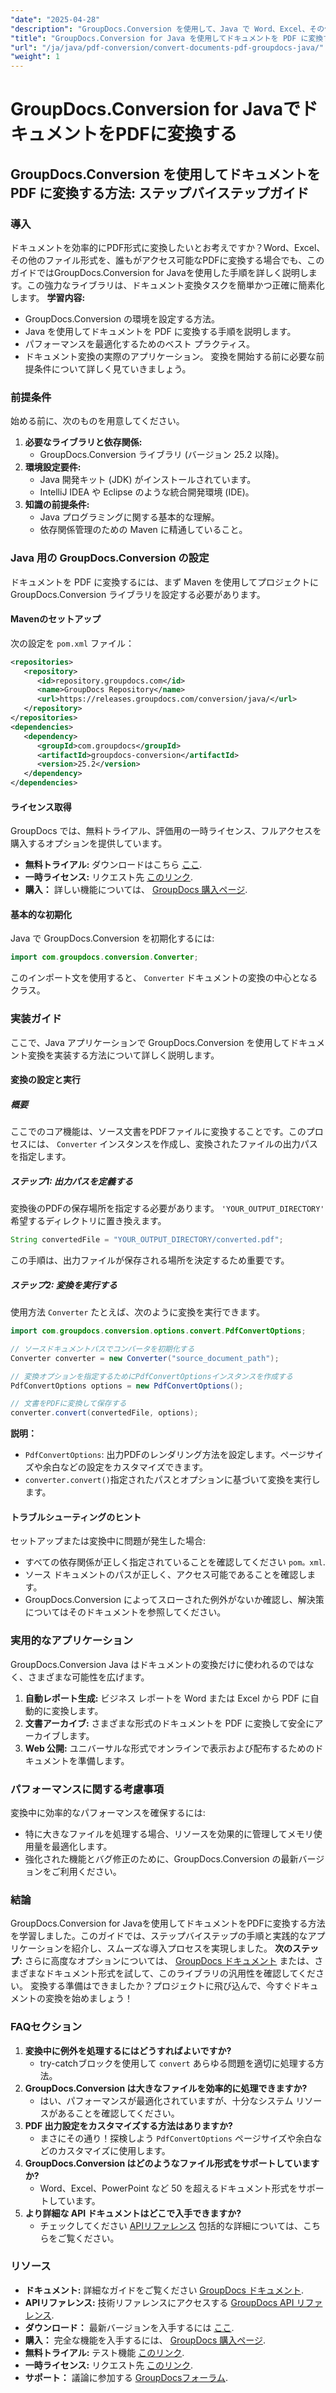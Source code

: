 ```yaml
---
"date": "2025-04-28"
"description": "GroupDocs.Conversion を使用して、Java で Word、Excel、その他のファイルを PDF に効率的に変換する方法を学びましょう。この包括的なステップバイステップガイドに従ってください。"
"title": "GroupDocs.Conversion for Java を使用してドキュメントを PDF に変換する手順"
"url": "/ja/java/pdf-conversion/convert-documents-pdf-groupdocs-java/"
"weight": 1
---
```


# GroupDocs.Conversion for JavaでドキュメントをPDFに変換する
## GroupDocs.Conversion を使用してドキュメントを PDF に変換する方法: ステップバイステップガイド
### 導入
ドキュメントを効率的にPDF形式に変換したいとお考えですか？Word、Excel、その他のファイル形式を、誰もがアクセス可能なPDFに変換する場合でも、このガイドではGroupDocs.Conversion for Javaを使用した手順を詳しく説明します。この強力なライブラリは、ドキュメント変換タスクを簡単かつ正確に簡素化します。
**学習内容:**
- GroupDocs.Conversion の環境を設定する方法。
- Java を使用してドキュメントを PDF に変換する手順を説明します。
- パフォーマンスを最適化するためのベスト プラクティス。
- ドキュメント変換の実際のアプリケーション。
変換を開始する前に必要な前提条件について詳しく見ていきましょう。
### 前提条件
始める前に、次のものを用意してください。
1. **必要なライブラリと依存関係:**
   - GroupDocs.Conversion ライブラリ (バージョン 25.2 以降)。
2. **環境設定要件:**
   - Java 開発キット (JDK) がインストールされています。
   - IntelliJ IDEA や Eclipse のような統合開発環境 (IDE)。
3. **知識の前提条件:**
   - Java プログラミングに関する基本的な理解。
   - 依存関係管理のための Maven に精通していること。
### Java 用の GroupDocs.Conversion の設定
ドキュメントを PDF に変換するには、まず Maven を使用してプロジェクトに GroupDocs.Conversion ライブラリを設定する必要があります。
#### Mavenのセットアップ
次の設定を `pom.xml` ファイル：
```xml
<repositories>
   <repository>
      <id>repository.groupdocs.com</id>
      <name>GroupDocs Repository</name>
      <url>https://releases.groupdocs.com/conversion/java/</url>
   </repository>
</repositories>
<dependencies>
   <dependency>
      <groupId>com.groupdocs</groupId>
      <artifactId>groupdocs-conversion</artifactId>
      <version>25.2</version>
   </dependency>
</dependencies>
```
#### ライセンス取得
GroupDocs では、無料トライアル、評価用の一時ライセンス、フルアクセスを購入するオプションを提供しています。
- **無料トライアル:** ダウンロードはこちら [ここ](https://releases。groupdocs.com/conversion/java/).
- **一時ライセンス:** リクエスト先 [このリンク](https://purchase。groupdocs.com/temporary-license/).
- **購入：** 詳しい機能については、 [GroupDocs 購入ページ](https://purchase。groupdocs.com/buy).
#### 基本的な初期化
Java で GroupDocs.Conversion を初期化するには:
```java
import com.groupdocs.conversion.Converter;
```
このインポート文を使用すると、 `Converter` ドキュメントの変換の中心となるクラス。
### 実装ガイド
ここで、Java アプリケーションで GroupDocs.Conversion を使用してドキュメント変換を実装する方法について詳しく説明します。
#### 変換の設定と実行
##### 概要
ここでのコア機能は、ソース文書をPDFファイルに変換することです。このプロセスには、 `Converter` インスタンスを作成し、変換されたファイルの出力パスを指定します。
##### ステップ1: 出力パスを定義する
変換後のPDFの保存場所を指定する必要があります。 `'YOUR_OUTPUT_DIRECTORY'` 希望するディレクトリに置き換えます。
```java
String convertedFile = "YOUR_OUTPUT_DIRECTORY/converted.pdf";
```
この手順は、出力ファイルが保存される場所を決定するため重要です。
##### ステップ2: 変換を実行する
使用方法 `Converter` たとえば、次のように変換を実行できます。
```java
import com.groupdocs.conversion.options.convert.PdfConvertOptions;

// ソースドキュメントパスでコンバータを初期化する
Converter converter = new Converter("source_document_path");

// 変換オプションを指定するためにPdfConvertOptionsインスタンスを作成する
PdfConvertOptions options = new PdfConvertOptions();

// 文書をPDFに変換して保存する
converter.convert(convertedFile, options);
```
**説明：**
- `PdfConvertOptions`: 出力PDFのレンダリング方法を設定します。ページサイズや余白などの設定をカスタマイズできます。
- `converter.convert()`指定されたパスとオプションに基づいて変換を実行します。
#### トラブルシューティングのヒント
セットアップまたは変換中に問題が発生した場合:
- すべての依存関係が正しく指定されていることを確認してください `pom。xml`.
- ソース ドキュメントのパスが正しく、アクセス可能であることを確認します。
- GroupDocs.Conversion によってスローされた例外がないか確認し、解決策についてはそのドキュメントを参照してください。
### 実用的なアプリケーション
GroupDocs.Conversion Java はドキュメントの変換だけに使われるのではなく、さまざまな可能性を広げます。
1. **自動レポート生成:** ビジネス レポートを Word または Excel から PDF に自動的に変換します。
2. **文書アーカイブ:** さまざまな形式のドキュメントを PDF に変換して安全にアーカイブします。
3. **Web 公開:** ユニバーサルな形式でオンラインで表示および配布するためのドキュメントを準備します。
### パフォーマンスに関する考慮事項
変換中に効率的なパフォーマンスを確保するには:
- 特に大きなファイルを処理する場合、リソースを効果的に管理してメモリ使用量を最適化します。
- 強化された機能とバグ修正のために、GroupDocs.Conversion の最新バージョンをご利用ください。
### 結論
GroupDocs.Conversion for Javaを使用してドキュメントをPDFに変換する方法を学習しました。このガイドでは、ステップバイステップの手順と実践的なアプリケーションを紹介し、スムーズな導入プロセスを実現しました。
**次のステップ:**
さらに高度なオプションについては、 [GroupDocs ドキュメント](https://docs.groupdocs.com/conversion/java/) または、さまざまなドキュメント形式を試して、このライブラリの汎用性を確認してください。
変換する準備はできましたか？プロジェクトに飛び込んで、今すぐドキュメントの変換を始めましょう！
### FAQセクション
1. **変換中に例外を処理するにはどうすればよいですか?**
   - try-catchブロックを使用して `convert` あらゆる問題を適切に処理する方法。
2. **GroupDocs.Conversion は大きなファイルを効率的に処理できますか?**
   - はい、パフォーマンスが最適化されていますが、十分なシステム リソースがあることを確認してください。
3. **PDF 出力設定をカスタマイズする方法はありますか?**
   - まさにその通り！探検しよう `PdfConvertOptions` ページサイズや余白などのカスタマイズに使用します。
4. **GroupDocs.Conversion はどのようなファイル形式をサポートしていますか?**
   - Word、Excel、PowerPoint など 50 を超えるドキュメント形式をサポートしています。
5. **より詳細な API ドキュメントはどこで入手できますか?**
   - チェックしてください [APIリファレンス](https://reference.groupdocs.com/conversion/java/) 包括的な詳細については、こちらをご覧ください。
### リソース
- **ドキュメント:** 詳細なガイドをご覧ください [GroupDocs ドキュメント](https://docs。groupdocs.com/conversion/java/).
- **APIリファレンス:** 技術リファレンスにアクセスする [GroupDocs API リファレンス](https://reference。groupdocs.com/conversion/java/).
- **ダウンロード：** 最新バージョンを入手するには [ここ](https://releases。groupdocs.com/conversion/java/).
- **購入：** 完全な機能を入手するには、 [GroupDocs 購入ページ](https://purchase。groupdocs.com/buy).
- **無料トライアル:** テスト機能 [このリンク](https://releases。groupdocs.com/conversion/java/).
- **一時ライセンス:** リクエスト先 [このリンク](https://purchase。groupdocs.com/temporary-license/).
- **サポート：** 議論に参加する [GroupDocsフォーラム](https://forum。groupdocs.com/c/conversion/10).